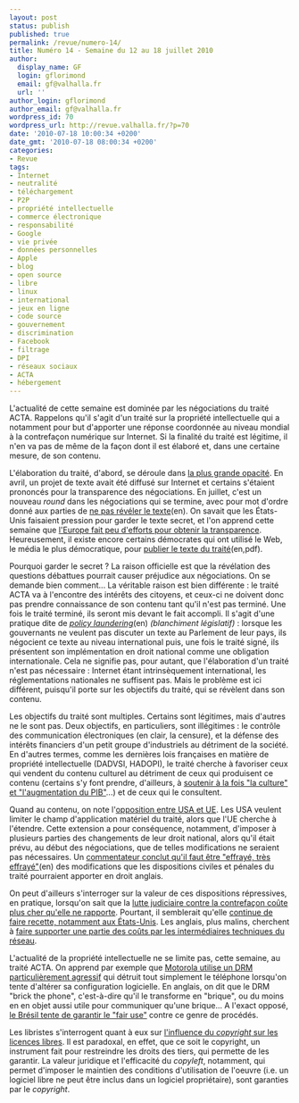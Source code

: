 ```yaml
---
layout: post
status: publish
published: true
permalink: /revue/numero-14/
title: Numéro 14 - Semaine du 12 au 18 juillet 2010
author:
  display_name: GF
  login: gflorimond
  email: gf@valhalla.fr
  url: ''
author_login: gflorimond
author_email: gf@valhalla.fr
wordpress_id: 70
wordpress_url: http://revue.valhalla.fr/?p=70
date: '2010-07-18 10:00:34 +0200'
date_gmt: '2010-07-18 08:00:34 +0200'
categories:
- Revue
tags:
- Internet
- neutralité
- téléchargement
- P2P
- propriété intellectuelle
- commerce électronique
- responsabilité
- Google
- vie privée
- données personnelles
- Apple
- blog
- open source
- libre
- linux
- international
- jeux en ligne
- code source
- gouvernement
- discrimination
- Facebook
- filtrage
- DPI
- réseaux sociaux
- ACTA
- hébergement
---
```

<p>L'actualité de cette semaine est dominée par les négociations du traité ACTA. Rappelons qu'il s'agit d'un traité sur la propriété intellectuelle qui a notamment pour but d'apporter une réponse coordonnée au niveau mondial à la contrefaçon numérique sur Internet. Si la finalité du traité est légitime, il n'en va pas de même de la façon dont il est élaboré et, dans une certaine mesure, de son contenu.</p>
<p>L'élaboration du traité, d'abord, se déroule dans <a href="http://linuxfr.org/2010/07/17/27133.html">la plus grande opacité</a>. En avril, un projet de texte avait été diffusé sur Internet et certains s'étaient prononcés pour la transparence des négociations. En juillet, c'est un nouveau <i>round</i> dans les négociations qui se termine, avec pour mot d'ordre donné aux parties de <a href="http://arstechnica.com/tech-policy/news/2010/07/acta-so-transparent-the-text-still-has-to-be-leaked.ars">ne pas révéler le texte</a><span class="lang">(en)</span>. On savait que les États-Unis faisaient pression pour garder le texte secret, et l'on apprend cette semaine que <a href="http://pro.clubic.com/legislation-loi-internet/telechargement-illegal/actualite-352524-negociations-acta-resteront-secretes.html">l'Europe fait peu d'efforts pour obtenir la transparence</a>. Heureusement, il existe encore certains démocrates qui ont utilisé le Web, le média le plus démocratique, pour <a href="http://ipjustice.org/ACTA/ACTA_consolidatedtext_EUrestricted130710.pdf">publier le texte du traité</a><span class="lang">(en,pdf)</span>.</p>
<p>Pourquoi garder le secret ? La raison officielle est que la révélation des questions débattues pourrait causer préjudice aux négociations. On se demande bien comment... La véritable raison est bien différente : le traité ACTA va à l'encontre des intérêts des citoyens, et ceux-ci ne doivent donc pas prendre connaissance de son contenu tant qu'il n'est pas terminé. Une fois le traité terminé, ils seront mis devant le fait accompli. Il s'agit d'une pratique dite de <a href="http://en.wikipedia.org/wiki/Policy_laundering"><i>policy laundering</i></a><span class="lang">(en)</span> <i>(blanchiment législatif)</i> : lorsque les gouvernants ne veulent pas discuter un texte au Parlement de leur pays, ils négocient ce texte au niveau international puis, une fois le traité signé, ils présentent son implémentation en droit national comme une obligation internationale. Cela ne signifie pas, pour autant, que l'élaboration d'un traité n'est pas nécessaire : Internet étant intrinsèquement international, les réglementations nationales ne suffisent pas. Mais le problème est ici différent, puisqu'il porte sur les objectifs du traité, qui se révèlent dans son contenu.</p>
<p>Les objectifs du traité sont multiples. Certains sont légitimes, mais d'autres ne le sont pas. Deux objectifs, en particuliers, sont illégitimes : le contrôle des communication électroniques (en clair, la censure), et la défense des intérêts financiers d'un petit groupe d'industriels au détriment de la société. En d'autres termes, comme les dernières lois françaises en matière de propriété intellectuelle (DADVSI, HADOPI), le traité cherche à favoriser ceux qui vendent du contenu culturel au détriment de ceux qui produisent ce contenu (certains s'y font prendre, d'ailleurs, à <a href="http://www.pcinpact.com/actu/news/58310-artistes-acta-rapport-gallo-sardou.htm">soutenir à la fois "la culture" et "l'augmentation du PIB"</a>...) et de ceux qui le consultent.</p>
<p>Quand au contenu, on note l'<a href="http://www.michaelgeist.ca/content/view/5199/125/">opposition entre USA et UE</a>. Les USA veulent limiter le champ d'application matériel du traité, alors que l'UE cherche à l'étendre. Cette extension a pour conséquence, notamment, d'imposer à plusieurs parties des changements de leur droit national, alors qu'il était prévu, au début des négociations, que de telles modifications ne seraient pas nécessaires. Un <a href="http://www.technollama.co.uk/how-will-acta-affect-uk-copyrightlaw">commentateur conclut qu'il faut être "effrayé, très effrayé"</a><span class="lang">(en)</span> des modifications que les dispositions civiles et pénales du traité pourraient apporter en droit anglais.</p>
<p>On peut d'ailleurs s'interroger sur la valeur de ces dispositions répressives, en pratique, lorsqu'on sait que la <a href="http://www.lemonde.fr/technologies/article/2010/07/14/aux-etats-unis-la-lutte-contre-le-telechargement-illegal-coute-cher_1387758_651865.html">lutte judiciaire contre la contrefaçon coûte plus cher qu'elle ne rapporte</a>. Pourtant, il semblerait qu'elle <a href="http://pro.clubic.com/legislation-loi-internet/telechargement-illegal/actualite-352330-us-durcissent-positions-p2p.html">continue de faire recette, notamment aux États-Unis</a>. Les anglais, plus malins, cherchent à <a href="http://pro.clubic.com/legislation-loi-internet/telechargement-illegal/actualite-352906-telechargement-ayants-droit-anglais-veulent-payer-fai.html">faire supporter une partie des coûts par les intermédiaires techniques du réseau</a>.</p>
<p>L'actualité de la propriété intellectuelle ne se limite pas, cette semaine, au traité ACTA. On apprend par exemple que <a href="http://linuxfr.org/~patrick_g/29954.html">Motorola utilise un DRM particulièrement agressif</a> qui détruit tout simplement le téléphone lorsqu'on tente d'altérer sa configuration logicielle. En anglais, on dit que le DRM "brick the phone", c'est-à-dire qu'il le transforme en "brique", ou du moins en en objet aussi utile pour communiquer qu'une brique... A l'exact opposé, <a href="http://www.pcinpact.com/actu/news/58212-bresil-fair-use-hadopi-dadvsi.htm">le Brésil tente de garantir le "fair use"</a> contre ce genre de procédés.</p>
<p>Les libristes s'interrogent quant à eux sur <a href="http://www.toolinux.com/lininfo/toolinux-information/communaute/article/les-logiciels-libres-pourraient">l'influence du <i>copyright</i> sur les licences libres</a>. Il est paradoxal, en effet, que ce soit le copyright, un instrument fait pour restreindre les droits des tiers, qui permette de les garantir. La valeur juridique et l'efficacité du <i>copyleft</i>, notamment, qui permet d'imposer le maintien des conditions d'utilisation de l'oeuvre (i.e. un logiciel libre ne peut être inclus dans un logiciel propriétaire), sont garanties par le <i>copyright</i>.</p>
